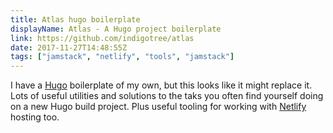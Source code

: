 ```yaml
---
title: Atlas hugo boilerplate
displayName: Atlas - A Hugo project boilerplate
link: https://github.com/indigotree/atlas
date: 2017-11-27T14:48:55Z
tags: ["jamstack", "netlify", "tools", "jamstack"]
---
```


I have a [Hugo](https://gohugo.io) boilerplate of my own, but this looks like it might replace it. Lots of useful utilities and solutions to the taks you often find yourself doing on a new Hugo build project. Plus useful tooling for working with [Netlify](https://www.netlify.com) hosting too.
